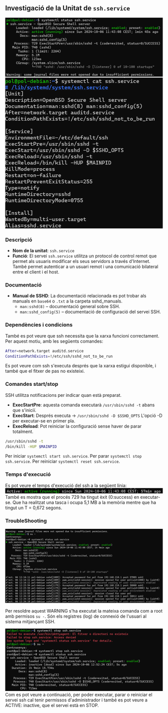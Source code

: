 ## Investigació de la Unitat de `ssh.service`
![alt text](image.png)
![alt text](image-1.png)
### Descripció
- **Nom de la unitat**: `ssh.service`
- **Funció**: El servei `ssh.service` utilitza un protocol de control remot que permet als usuaris modificar els seus servidors a través d'Internet. També permet autenticar a un usuari remot i una comunicació bilateral entre el client i el host.

### Documentació
- **Manual de SSHD**: La documentació relacionada es pot trobar als manuals en `base64` o `.txt` a la carpeta sshd_manuals.
  - `man:sshd(8)` – documentació general sobre SSH.
  - `man:sshd_config(5)` – documentació de configuració del servei SSH.

### Dependències i condicions
També es pot veure que ssh necessita que la xarxa funcioni correctament. Per aquest motiu, amb les següents comandes:
```bash
After=network.target auditd.service
ConditionPathExists=!/etc/ssh/sshd_not_to_be_run
```
Es pot veure com ssh s'executa després que la xarxa estigui disponible, i també que el fitxer de pas no existeixi.

### Comandes start/stop
SSH utilitza notificacions per indicar quan està preparat.
- **ExecStartPre**: aquesta comanda executarà `/usr/sbin/sshd -t` abans que s'iniciï.
- **ExecStart**: Després executa -> `/usr/sbin/sshd -D $SSHD_OPTS` L'opció -D per executar-se en primer pla.
- **ExecReload**: Pot reiniciar la configuració sense haver de parar totalment.
```bash 
/usr/sbin/sshd -t
/bin/kill -HUP $MAINPID
``` 

Per iniciar `systemctl start ssh.service`.
Per parar `systemctl stop ssh.service`.
Per reiniciar `systemctl reset ssh.service`.

### Temps d'execució 
Es pot veure el temps d'execució del ssh a la següent línia:
![alt text](image-2.png)
També es mostra que el procés 729 ha tingut èxit (0:success) en executar-se. Que ha realitzat una tasca i ocupa 5,1 MB a la memòria mentre que ha tingut un T = 0,672 segons.

### TroubleShooting
![alt text](image-3.png)

Per resoldre aquest WARNING s'ha executat la mateixa comanda com a root amb permisos `su -`.
Són els registres (log) de connexió de l'usuari al sistema mitjançant SSH.

![alt text](image-4.png)
Com es pot veure a continuació, per poder executar, parar o reiniciar el servei ssh cal tenir permissos d'administrador i també es pot veure a ACTIVE: inactive, que el servei està en STOP.